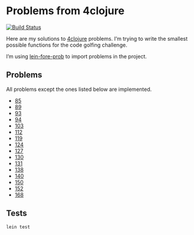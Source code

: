 # Problems from 4clojure

[![Build Status](https://travis-ci.org/bfontaine/probs-from-4clj.png)](https://travis-ci.org/bfontaine/probs-from-4clj)

Here are my solutions to [4clojure][] problems. I’m trying to write the
smallest possible functions for the code golfing challenge.

I’m using [lein-fore-prob][] to import problems in the project.

[4clojure]: http://www.4clojure.com/
[lein-fore-prob]: https://github.com/bfontaine/lein-fore-prob

## Problems

All problems except the ones listed below are implemented.

* [85](http://www.4clojure.com/problem/85)
* [89](http://www.4clojure.com/problem/89)
* [93](http://www.4clojure.com/problem/93)
* [94](http://www.4clojure.com/problem/94)
* [103](http://www.4clojure.com/problem/103)
* [112](http://www.4clojure.com/problem/112)
* [119](http://www.4clojure.com/problem/119)
* [124](http://www.4clojure.com/problem/124)
* [127](http://www.4clojure.com/problem/127)
* [130](http://www.4clojure.com/problem/130)
* [131](http://www.4clojure.com/problem/131)
* [138](http://www.4clojure.com/problem/138)
* [140](http://www.4clojure.com/problem/140)
* [150](http://www.4clojure.com/problem/150)
* [152](http://www.4clojure.com/problem/152)
* [168](http://www.4clojure.com/problem/168)

## Tests

```
lein test
```
